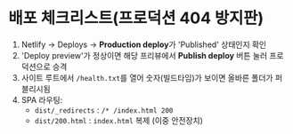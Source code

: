 # 배포 체크리스트(프로덕션 404 방지판)

1) Netlify → Deploys → **Production deploy**가 'Published' 상태인지 확인
2) 'Deploy preview'가 정상이면 해당 프리뷰에서 **Publish deploy** 버튼 눌러 프로덕션으로 승격
3) 사이트 루트에서 `/health.txt`를 열어 숫자(빌드타임)가 보이면 올바른 폴더가 퍼블리시됨
4) SPA 라우팅:
   - `dist/_redirects` : `/* /index.html 200`
   - `dist/200.html` : `index.html` 복제 (이중 안전장치)
